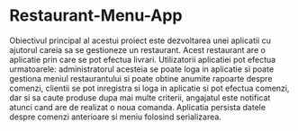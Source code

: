 # Restaurant-Menu-App

Obiectivul principal al acestui proiect este dezvoltarea unei aplicatii cu ajutorul careia sa se 
gestioneze un restaurant. Acest restaurant are o aplicatie prin care se pot efectua livrari. 
Utilizatorii aplicatiei pot efectua urmatoarele: administratorul acesteia se poate loga in aplicatie 
si poate gestiona meniul restaurantului si poate obtine anumite rapoarte despre comenzi, clientii
se pot inregistra si loga in aplicatie si pot efectua comenzi, dar si sa caute produse dupa mai 
multe criterii, angajatul este notificat atunci cand are de realizat o noua comanda. Aplicatia 
persista datele despre comenzi anterioare si meniu folosind serializarea.
